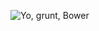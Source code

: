 ![Yo, grunt, Bower](http://2.bp.blogspot.com/-8_eEOQjsD3g/T14KDK7oGfI/AAAAAAAAFz8/jkmga_AtkVo/s1600/cartonfilm3t.jpg)
